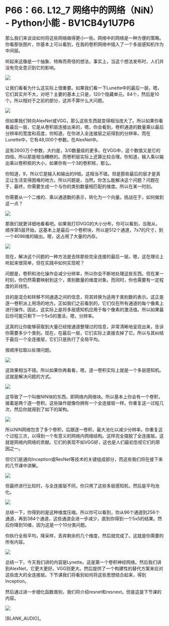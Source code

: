 # P66：66. L12_7 网络中的网络（NiN） - Python小能 - BV1CB4y1U7P6

那么我们来谈谈如何将这些网络做得更小一些。网络中的网络是一种方便的策略。你看那张图片，你基本上可以看到，在我的卷积网络中插入了一个多层感知机作为中间层。

听起来这像是一个抽象、特殊而奇怪的想法，事实上，当这个想法发布时，人们并没有完全意识到它的影响。

![](img/d3c6b36f202a17ee0445617e1d9a4544_1.png)

让我们看看为什么这实际上很重要。如果我们看一下Lunette中的最后一层，嗯，它们其实并不大，对吧？主要的基本上只是，120个隐藏单元，84个，然后是10个。所以相对于之前的部分，这并不算什么大问题。

![](img/d3c6b36f202a17ee0445617e1d9a4544_3.png)

但如果我们转向AlexNet或VGG，那么这些东西就变得相当庞大了。所以如果你看看最后一层，它是从卷积层连接出来的，嗯，你会看到，卷积通道的数量乘以最后分辨率的宽度和高度，你知道，在你进入全连接层之前得到的分辨率。而在Lunette中，它有48,000个参数。在AlexNet中。

这有2600万个参数，大约是，3/0数量级的更多。在VGG中，这个数值又是它的四倍。所以那是相当糟糕的。而卷积层实际上还算比较合理。你知道，输入乘以输出乘以卷积核的大小，如果你有一个3的卷积核，那么。

你知道，9，所以它是输入和输出的9倍。这相当不错。但是那些最后的层才是真正让生活变得困难的地方。所以问题是，当然。你怎么能解决这个问题？问题在于，最终，你需要生成一个与你的类别数量相匹配的维度。所以在某一时刻。

你需要从一个二维的、乘以通道数的表示，转化为一个向量。挑战在于，如何做到这一点？

![](img/d3c6b36f202a17ee0445617e1d9a4544_5.png)

那我们就更详细地看看吧。如果我打印VGG的大小分布，你可以看到，当我从，顺序第5层开始，这基本上是最后一个卷积块，所以是512个通道，7x7的尺寸，到一个4096维的输出。嗯，这占用了大量的内存。

![](img/d3c6b36f202a17ee0445617e1d9a4544_7.png)

现在，解决这个问题的一种方法是去除那些完全连接的最后一层。嗯，这在理论上听起来很简单，但在实践中如何实现呢？

问题是，卷积和池化操作会减少分辨率，所以你会不断地处理这些东西。但在某一时刻，你仍然需要映射到这个，类别数量的维度对象。而同时，你也需要有一定程度的非线性。

目的是混合和转移不同通道之间的信息，将其转换为适用于类别数的表示。这正是逐一卷积派上用场的地方。正如我们之前看到的，它们仅在所有通道的每个像素上进行操作。因此，这实际上是将多层感知机应用于每个像素的激活值。所以如果最后你可能只剩下一个5x5的激活，嗯，分辨率。

这真的让你能够获取到大量已经按通道整理过的信息，非常清晰地呈现出来，告诉你需要多少个类别。现在，在最后一层，它们实际上直接去掉了它。所以与其纠结于最后一个全连接层，它们只是执行了全局平均。

按顺序拉取以处理问题。

![](img/d3c6b36f202a17ee0445617e1d9a4544_9.png)

这效果相当不错。所以如果你再看看，嗯，逐一卷积实际上就是一个多层感知机。这就是解决问题的方式。

![](img/d3c6b36f202a17ee0445617e1d9a4544_11.png)

这导致了一个叫做NIN块的东西，即网络内网络块。所以基本上你会有一个卷积，接着是两个逐一卷积。这些操作就像你拥有一个全连接层一样。你重复这一过程几次，然后你就得到了如下的架构。

![](img/d3c6b36f202a17ee0445617e1d9a4544_13.png)

所以NIN网络包含了多个卷积，后跟逐一卷积，最大池化以减少分辨率。你重复这个过程三次，以得到一个有意义的网络内网络结构。这样完全摆脱了全连接层。这就是网络内网络的贡献。它们的表现不如VGG好，这也是人们最初忽视它们的原因之一。

但它们是通向Inception或ResNet等技术的关键组成部分，而这些我们将在接下来的几节课中讲解。

![](img/d3c6b36f202a17ee0445617e1d9a4544_15.png)

但最终进行比较时，与全连接层不同，你只用了这些多层感知机，然后是平均池化。

![](img/d3c6b36f202a17ee0445617e1d9a4544_17.png)

总结一下，你得到的是这种维度压缩。所以你可以看到，你从96个通道到256个通道，再到384个通道，这些通道会进一步减少，直到你得到一个5x5的结果。然后你降到10维，因为这是一个10分类问题。

你执行全局平均，降采样，丢弃剩余的几个维度，然后就完成了。这就是你需要的所有内容。

![](img/d3c6b36f202a17ee0445617e1d9a4544_19.png)

总结一下，今天我们讲的内容是Lynette。这是第一个卷积神经网络。然后我们讲到AlexNet，它更大更好。VGG则更大。然后提供了一个构建性的替代方案来应对这些庞大的全连接层。下节课我们将看到如何将这些思想结合起来，得到Inception。

然后通过进一步细化函数类别，我们将介绍resnet和resnext。但是这是下节课的内容。

![](img/d3c6b36f202a17ee0445617e1d9a4544_21.png)

[BLANK_AUDIO]。
